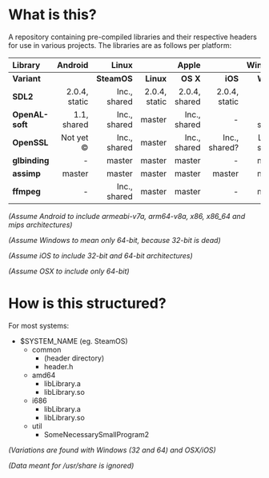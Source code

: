 # What is this?

A repository containing pre-compiled libraries and their respective headers for use in various projects. The libraries are as follows per platform:

| **Library**     | **Android**   | **Linux**                   || **Apple**                    || **Windows**                    ||
|:----------------|--------------:|-------------:|--------------:|--------------:|--------------:|---------------:|---------------:|
| **Variant**     |               | **SteamOS**  | **Linux**     | **OS X**      | **iOS**       | **Win32**      | **UWP**        |
| **SDL2**        | 2.0.4, static | Inc., shared | 2.0.4, static | 2.0.4, shared | 2.0.4, static | 2.0.4, static  | 2.0.4, static  |
| **OpenAL-soft** | 1.1, shared   | Inc., shared | master        | Inc., shared  | -             | 1.1, shared    | 1.1, shared    |
| **OpenSSL**     | Not yet ©     | Inc., shared | master        | Inc., shared  | Inc., shared? | Latest, shared | Latest, shared |
| **glbinding**   | -             | master       | master        | master        | -             | master         | master         |
| **assimp**      | master        | master       | master        | master        | master        | master         | master         |
| **ffmpeg**      | -             | Inc., shared | master        | master        | -             | master         | master         |

*(Assume Android to include armeabi-v7a, arm64-v8a, x86, x86_64 and mips architectures)*

*(Assume Windows to mean only 64-bit, because 32-bit is dead)*

*(Assume iOS to include 32-bit and 64-bit architectures)*

*(Assume OSX to include only 64-bit)*

# How is this structured?
For most systems:

 - $SYSTEM_NAME (eg. SteamOS)
   - common
     - (header directory)
     - header.h
   - amd64
     - libLibrary.a
     - libLibrary.so
   - i686
     - libLibrary.a
     - libLibrary.so
   - util
     - SomeNecessarySmallProgram2

*(Variations are found with Windows (32 and 64) and OSX/iOS)*

*(Data meant for /usr/share is ignored)*
